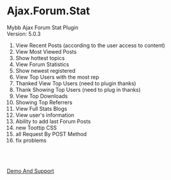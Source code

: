 # Ajax.Forum.Stat
Mybb Ajax Forum Stat Plugin<br/>
Version: 5.0.3<br/>
1. View Recent Posts (according to the user access to content)<br/>
2. View Most Viewed Posts<br/>
3. Show hottest topics<br/>
4. View Forum Statistics<br/>
5. Show newest registered<br/>
6. View Top Users with the most rep<br/>
7. Thanked View Top Users (need to plugin thanks)<br/>
8. Thank Showing Top Users (need to plug in thanks)<br/>
8. View Top Downloads<br/>
9. Showing Top Referrers<br/>
10. View Full Stats Blogs<br/>
11. View user's information<br/>
12. Ability to add last Forum Posts <br/>
13. new Toottip CSS<br/>
14. all Request By POST Method<br/>
15. fix problems<br/>
<br/>
<br/>
<br/>
<a href="http://community.pctricks.ir/" target="_blank" rel="follow">Demo And Support</a>
